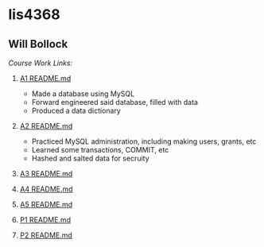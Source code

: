 # lis4368

## Will Bollock

*Course Work Links:*


1. [A1 README.md](a1/README.md "My A1 README.md file")

	-   Made a database using MySQL
    -   Forward engineered said database, filled with data
    -   Produced a data dictionary

2. [A2 README.md](a2/README.md "My A2 README.md file")

	-   Practiced MySQL administration, including making users, grants, etc
    -   Learned some transactions, COMMIT, etc
    -   Hashed and salted data for secruity

3. [A3 README.md](a3/README.md "My A3 README.md file")

	

4. [A4 README.md](a4/README.md "My A4 README.md file")

	
	
5. [A5 README.md](a5/README.md "My A5 README.md file")

	

6. [P1 README.md](p1/README.md "My P1 README.md file")

	

7. [P2 README.md](p2/README.md "My P2 README.md file")

	
